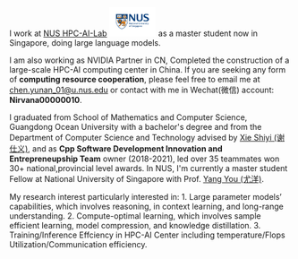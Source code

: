 I work at [NUS HPC-AI-Lab](https://ai.comp.nus.edu.sg/) <img src='./images/nus_logo_full-horizontal.jpg' style='width: 6em;'> as a master student now in Singapore, doing large language models. 

I am also working as NVIDIA Partner in CN, Completed the construction of a large-scale HPC-AI computing center in China. If you are seeking any form of **computing resource cooperation**, please feel free to email me at [chen.yunan_01@u.nus.edu](mailto:chen.yunan_01@u.nus.edu) or contact with me in Wechat(微信) account: **Nirvana00000010**.

I graduated from School of Mathematics and Computer Science, Guangdong Ocean University with a bachelor's degree and from the Department of Computer Science and Technology advised by [Xie Shiyi (谢仕义)](https://www.scholat.com/shiyixie), and as **Cpp Software Development Innovation and Entrepreneupship Team** owner (2018-2021), led over 35 teammates won 30+ national,provincial level awards. In NUS, I'm currently a master student Fellow at National University of Singapore with Prof. [Yang You (尤洋)](https://www.comp.nus.edu.sg/~youy/). 

My research interest particularly interested in: 1. Large parameter models’ capabilities, which involves reasoning, in context learning, and long-range understanding. 2. Compute-optimal learning, which involves sample efficient learning, model compression, and knowledge distillation. 3. Training/Inference Effciency in HPC-AI Center including temperature/Flops Utilization/Communication efficiency.
